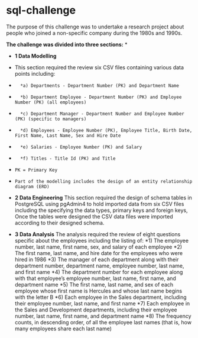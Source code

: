 # sql-challenge

The purpose of this challenge was to undertake a research project about people who joined a non-specific company during the 1980s and 1990s. 

**The challenge was divided into three sections:**
  * 
  * **1 Data Modelling**
  * This section required the review six CSV files containing various data points including:
  *       *a) Departments - Department Number (PK) and Department Name
  *       *b) Department Employee - Department Number (PK) and Employee Number (PK) (all employees)
  *       *c) Department Manager - Department Number and Employee Number (PK) (specific to managers)
  *       *d) Employees - Employee Number (PK), Employee Title, Birth Date, First Name, Last Name, Sex and Hire Date
  *       *e) Salaries - Employee Number (PK) and Salary
  *       *f) Titles - Title Id (PK) and Title
  *     PK = Primary Key
  *     Part of the modelling includes the design of an entity relationship diagram (ERD)
        
  * **2 Data Engineering**
       This section required the design of schema tables in PostgreSQL using pgAdmin4 to hold imported data from six CSV files including the specifying the data types,          primary keys and foreign keys, Once the tables were designed the CSV data files were imported according to their designed schema.
       
  * **3 Data Analysis** 
      The analysis required the review of eight questions specific about the employees including the listing of:
         *1)  The employee number, last name, first name, sex, and salary of each employee
         *2)  The first name, last name, and hire date for the employees who were hired in 1986
         *3)  The manager of each department along with their department number, department name, employee number, last name, and first name
         *4)  The department number for each employee along with that employee’s employee number, last name, first name, and department name
         *5)  The first name, last name, and sex of each employee whose first name is Hercules and whose last name begins with the letter B
         *6)  Each employee in the Sales department, including their employee number, last name, and first name
         *7)  Each employee in the Sales and Development departments, including their employee number, last name, first name, and department name
         *8)  The frequency counts, in descending order, of all the employee last names (that is, how many employees share each last name)

